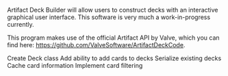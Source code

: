 <Description>

Artifact Deck Builder will allow users to construct decks with an interactive graphical user interface. This software is very much a work-in-progress currently.

This program makes use of the official Artifact API by Valve, which you can find here: https://github.com/ValveSoftware/ArtifactDeckCode.

<TODO>

Create Deck class
Add ability to add cards to decks
Serialize existing decks
Cache card information
Implement card filtering